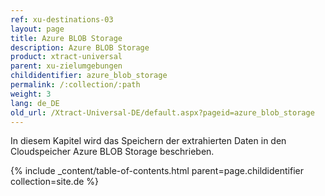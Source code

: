 ```yaml
---
ref: xu-destinations-03
layout: page
title: Azure BLOB Storage
description: Azure BLOB Storage
product: xtract-universal
parent: xu-zielumgebungen
childidentifier: azure_blob_storage
permalink: /:collection/:path
weight: 3
lang: de_DE
old_url: /Xtract-Universal-DE/default.aspx?pageid=azure_blob_storage
---
```


In diesem Kapitel wird das Speichern der extrahierten Daten in den Cloudspeicher Azure BLOB Storage beschrieben.

{% include _content/table-of-contents.html parent=page.childidentifier collection=site.de %}